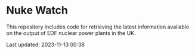 # Nuke Watch

This repository includes code for retrieving the latest information available on the output of EDF nuclear power plants in the UK.

Last updated: 2023-11-13 00:38